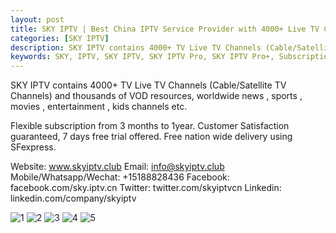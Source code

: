 ```yaml
---
layout: post
title: SKY IPTV | Best China IPTV Service Provider with 4000+ Live TV Channels
categories: [SKY IPTV]
description: SKY IPTV contains 4000+ TV Live TV Channels (Cable/Satellite TV Channels) and thousands of VOD resources
keywords: SKY, IPTV, SKY IPTV, SKY IPTV Pro, SKY IPTV Pro+, Subscription, Live TV, TV Channels
---
```

SKY IPTV contains 4000+ TV Live TV Channels (Cable/Satellite TV Channels) and thousands of VOD resources, worldwide news , sports , movies , entertainment , kids channels etc.

Flexible subscription from 3 months to 1year. 
Customer Satisfaction guaranteed, 7 days free trial offered.
Free nation wide delivery using SFexpress.

Website: www.skyiptv.club
Email: info@skyiptv.club
Mobile/Whatsapp/Wechat: +15188828436
Facebook: facebook.com/sky.iptv.cn
Twitter: twitter.com/skyiptvcn
Linkedin: linkedin.com/company/skyiptv

![1](https://i.loli.net/2019/03/20/5c91ed9269202.jpg)
![2](https://i.loli.net/2019/03/20/5c91ed916f623.png)
![3](https://i.loli.net/2019/03/20/5c91ed919f655.png)
![4](https://i.loli.net/2019/03/20/5c91ed91a1b89.png)
![5](https://i.loli.net/2019/03/20/5c91ed91a37b7.jpeg)